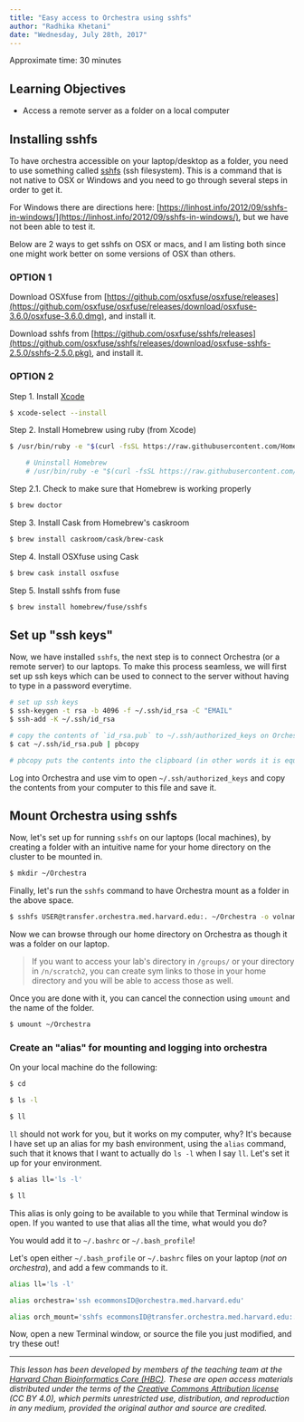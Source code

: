 ```yaml
---
title: "Easy access to Orchestra using sshfs"
author: "Radhika Khetani"
date: "Wednesday, July 28th, 2017"
---
```


Approximate time: 30 minutes

## Learning Objectives

* Access a remote server as a folder on a local computer

## Installing sshfs

To have orchestra accessible on your laptop/desktop as a folder, you need to use something called [sshfs](https://en.wikipedia.org/wiki/SSHFS) (ssh filesystem). This is a command that is not native to OSX or Windows and you need to go through several steps in order to get it. 

For Windows there are directions here: [https://linhost.info/2012/09/sshfs-in-windows/](https://linhost.info/2012/09/sshfs-in-windows/), but we have not been able to test it.

Below are 2 ways to get sshfs on OSX or macs, and I am listing both since one might work better on some versions of OSX than others.

### OPTION 1

Download OSXfuse from [https://github.com/osxfuse/osxfuse/releases](https://github.com/osxfuse/osxfuse/releases/download/osxfuse-3.6.0/osxfuse-3.6.0.dmg), and install it.

Download sshfs from [https://github.com/osxfuse/sshfs/releases](https://github.com/osxfuse/sshfs/releases/download/osxfuse-sshfs-2.5.0/sshfs-2.5.0.pkg), and install it.

### OPTION 2

Step 1. Install [Xcode](https://developer.apple.com/xcode/)
```bash
$ xcode-select --install
```

Step 2. Install Homebrew using ruby (from Xcode)
```bash
$ /usr/bin/ruby -e "$(curl -fsSL https://raw.githubusercontent.com/Homebrew/install/master/install)"

	# Uninstall Homebrew
	# /usr/bin/ruby -e "$(curl -fsSL https://raw.githubusercontent.com/Homebrew/install/master/uninstall)"
```

Step 2.1. Check to make sure that Homebrew is working properly
```bash
$ brew doctor
```

Step 3. Install Cask from Homebrew's caskroom
```bash
$ brew install caskroom/cask/brew-cask
```

Step 4. Install OSXfuse using Cask
```bash
$ brew cask install osxfuse
```

Step 5. Install sshfs from fuse
```bash
$ brew install homebrew/fuse/sshfs
```

## Set up "ssh keys"

Now, we have installed `sshfs`, the next step is to connect Orchestra (or a remote server) to our laptops. To make this process seamless, we will first set up ssh keys which can be used to connect to the server without having to type in a password everytime.

```bash
# set up ssh keys
$ ssh-keygen -t rsa -b 4096 -f ~/.ssh/id_rsa -C "EMAIL"
$ ssh-add -K ~/.ssh/id_rsa

# copy the contents of `id_rsa.pub` to ~/.ssh/authorized_keys on Orchestra
$ cat ~/.ssh/id_rsa.pub | pbcopy

# pbcopy puts the contents into the clipboard (in other words it is equivalent to copying with "ctrl + c") so you can just paste it as usual with "ctrl + v"
```

Log into Orchestra and use vim to open `~/.ssh/authorized_keys` and copy the contents from your computer to this file and save it. 


## Mount Orchestra using sshfs

Now, let's set up for running `sshfs` on our laptops (local machines), by creating a folder with an intuitive name for your home directory on the cluster to be mounted in.

```bash
$ mkdir ~/Orchestra
```

Finally, let's run the `sshfs` command to have Orchestra mount as a folder in the above space.
```bash
$ sshfs USER@transfer.orchestra.med.harvard.edu:. ~/Orchestra -o volname="Orchestra" -o follow_symlinks
```

Now we can browse through our home directory on Orchestra as though it was a folder on our laptop. 

> If you want to access your lab's directory in `/groups/` or your directory in `/n/scratch2`, you can create sym links to those in your home directory and you will be able to access those as well.

Once you are done with it, you can cancel the connection using `umount` and the name of the folder.

```bash
$ umount ~/Orchestra 
```

### Create an "alias" for mounting and logging into orchestra

On your local machine do the following:

```bash
$ cd

$ ls -l

$ ll
```

`ll` should not work for you, but it works on my computer, why? It's because I have set up an alias for my bash environment, using the `alias` command, such that it knows that I want to actually do `ls -l` when I say `ll`. Let's set it up for your environment.

```bash
$ alias ll='ls -l'

$ ll
```

This alias is only going to be available to you while that Terminal window is open. If you wanted to use that alias all the time, what would you do? 

You would add it to `~/.bashrc` or `~/.bash_profile`!

Let's open either `~/.bash_profile` or `~/.bashrc` files on your laptop (*not on orchestra*), and add a few commands to it.

```bash
alias ll='ls -l'

alias orchestra='ssh ecommonsID@orchestra.med.harvard.edu'

alias orch_mount='sshfs ecommonsID@transfer.orchestra.med.harvard.edu:. ~/Orchestra -o volname="Orchestra" -o follow_symlinks'
```

Now, open a new Terminal window, or source the file you just modified, and try these out!

***
*This lesson has been developed by members of the teaching team at the [Harvard Chan Bioinformatics Core (HBC)](http://bioinformatics.sph.harvard.edu/). These are open access materials distributed under the terms of the [Creative Commons Attribution license](https://creativecommons.org/licenses/by/4.0/) (CC BY 4.0), which permits unrestricted use, distribution, and reproduction in any medium, provided the original author and source are credited.*
